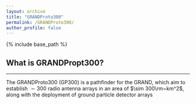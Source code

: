 ```yaml
---
layout: archive
title: "GRANDProto300"
permalink: /GRANDProto300/
author_profile: false 
---
```


{% include base_path %}
## What is GRANDPropt300?
-------------
The GRANDProto300 (GP300) is a pathfinder for the GRAND, which aim to establish $\sim 300$ radio antenna arrays in an area of $\sim 300\rm~km^2$, along with the deployment of ground particle detector arrays
